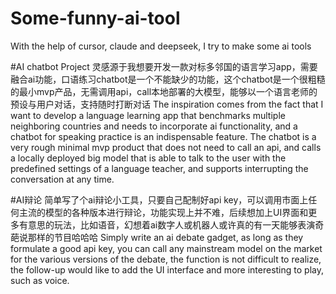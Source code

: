 # Some-funny-ai-tool
With the help of cursor, claude and deepseek, I try to make some  ai tools

#AI chatbot Project
灵感源于我想要开发一款对标多邻国的语言学习app，需要融合ai功能，口语练习chatbot是一个不能缺少的功能，这个chatbot是一个很粗糙的最小mvp产品，无需调用api，call本地部署的大模型，能够以一个语言老师的预设与用户对话，支持随时打断对话
The inspiration comes from the fact that I want to develop a language learning app that benchmarks multiple neighboring countries and needs to incorporate ai functionality, and a chatbot for speaking practice is an indispensable feature. The chatbot is a very rough minimal mvp product that does not need to call an api, and calls a locally deployed big model that is able to talk to the user with the predefined settings of a language teacher, and supports interrupting the conversation at any time. 

#AI辩论
简单写了个ai辩论小工具，只要自己配制好api key，可以调用市面上任何主流的模型的各种版本进行辩论，功能实现上并不难，后续想加上UI界面和更多有意思的玩法，比如语音，幻想着ai数字人或机器人或许真的有一天能够表演奇葩说那样的节目哈哈哈
Simply write an ai debate gadget, as long as they formulate a good api key, you can call any mainstream model on the market for the various versions of the debate, the function is not difficult to realize, the follow-up would like to add the UI interface and more interesting to play, such as voice.
